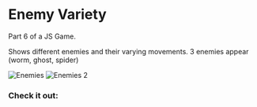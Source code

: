 # Enemy Variety

Part 6 of a JS Game. 

Shows different enemies and their varying movements. 3 enemies appear (worm, ghost, spider)

![Enemies](https://user-images.githubusercontent.com/99015262/185891766-c74f94ff-6031-4e07-bc5d-934f387c772d.png)
![Enemies 2](https://user-images.githubusercontent.com/99015262/185891805-c0be72c5-44a0-452f-8693-264baa4e7cca.png)


### Check it out:

